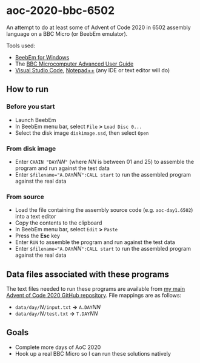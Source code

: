 # aoc-2020-bbc-6502
An attempt to do at least some of Advent of Code 2020 in 6502 assembly language on a BBC Micro (or BeebEm emulator).

Tools used:

* [BeebEm for Windows](https://github.com/stardot/beebem-windows)
* The [BBC Microcomputer Advanced User Guide](http://stardot.org.uk/mirrors/www.bbcdocs.com/filebase/essentials/BBC%20Microcomputer%20Advanced%20User%20Guide.pdf)
* [Visual Studio Code](https://code.visualstudio.com/), [Notepad++](https://notepad-plus-plus.org/) (any IDE or text editor will do)

## How to run

### Before you start

* Launch BeebEm
* In BeebEm menu bar, select `File` **>** `Load Disc 0...`
* Select the disk image `diskimage.ssd`, then select `Open`

### From disk image

* Enter `CHAIN "DAY`*NN*`"` (where *NN* is between 01 and 25) to assemble the program and run against the test data
* Enter `$filename="A.DAY`*NN*`":CALL start` to run the assembled program against the real data

### From source

* Load the file containing the assembly source code (e.g. `aoc-day1.6502`) into a text editor
* Copy the contents to the clipboard
* In BeebEm menu bar, select `Edit` **>** `Paste`
* Press the **Esc** key
* Enter `RUN` to assemble the program and run against the test data
* Enter `$filename="A.DAY`*NN*`":CALL start` to run the assembled program against the real data

## Data files associated with these programs

The text files needed to run these programs are available from [my main Advent of Code 2020 GitHub repository](https://github.com/techiekeith/advent-of-code-2020). File mappings are as follows:

* `data/day/`*N*`/input.txt` **->** `A.DAY`*NN*
* `data/day/`*N*`/test.txt` **->** `T.DAY`*NN*

## Goals

* Complete more days of AoC 2020
* Hook up a real BBC Micro so I can run these solutions natively
